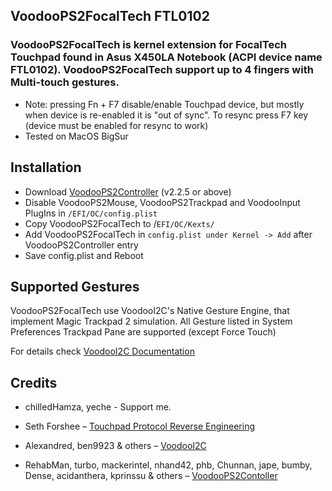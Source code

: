 
## VoodooPS2FocalTech FTL0102

### VoodooPS2FocalTech is kernel extension for FocalTech Touchpad found in Asus X450LA Notebook (ACPI device name FTL0102). VoodooPS2FocalTech support up to 4 fingers with Multi-touch gestures. 

* Note: pressing Fn + F7  disable/enable Touchpad device, but mostly when device is re-enabled it is "out of sync". To resync press F7 key (device must be enabled for resync to work)
* Tested on MacOS BigSur

## Installation
* Download [VoodooPS2Controller](https://github.com/acidanthera/VoodooPS2/releases) (v2.2.5 or above)
* Disable VoodooPS2Mouse, VoodooPS2Trackpad and VoodooInput PlugIns in `/EFI/OC/config.plist`
* Copy VoodooPS2FocalTech to /`EFI/OC/Kexts/`
* Add VoodooPS2FocalTech in `config.plist under Kernel -> Add` after VoodooPS2Controller entry
* Save config.plist and Reboot
  
## Supported Gestures

VoodooPS2FocalTech use VoodooI2C's Native Gesture Engine, that implement Magic Trackpad 2 simulation. All Gesture listed in System Preferences Trackpad Pane are supported (except Force Touch)

For details check [VoodooI2C Documentation](https://voodooi2c.github.io/#Supported%20Gestures/Supported%20Gestures)

## Credits

* chilledHamza, yeche - Support me.

* Seth Forshee – [Touchpad Protocol Reverse Engineering](http://www.forshee.me/2011/11/18/touchpad-protocol-reverse-engineering.html)
* Alexandred, ben9923 & others – [VoodooI2C](https://github.com/alexandred/VoodooI2C)
* RehabMan, turbo, mackerintel, nhand42, phb, Chunnan, jape, bumby, Dense, acidanthera, kprinssu & others – [VoodooPS2Contoller](https://github.com/acidanthera/VoodooPS2)
